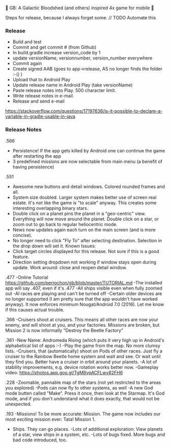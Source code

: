 :tada: GB: A Galactic Bloodshed (and others) inspired 4x game for mobile :tada:

Steps for release, because I always forget some. // TODO Automate this

### Release
- Build and test
- Commit and get commit # (from Github)
- In build.gradle increase version_code by 1
- update versionName, versionnumber, version_number everywhere
- Commit again
- Create signed AAB (goes to app->release, AS no longer finds the folder :-() )
- Upload that to Android Play
- Update release name in Android Play (take versionName)
- Paste release notes into Play. 500 character limit.
- Write release notes in e-mail. 
- Release and send e-mail

https://stackoverflow.com/questions/17197636/is-it-possible-to-declare-a-variable-in-gradle-usable-in-java

### Release Notes

.566
- Persistence! If the app gets killed by Android one can continue the game after restarting the app
- 3 predefined missions are now selectable from main menu (a benefit of having persistence)

.551
- Awesome new buttons and detail windows. Colored rounded frames and all.
- System size doubled. Larger system makes better use of screen real estate. It's not like the game is "to scale" anyway. This creates some interesting overlapping binary stars.
- Double click on a planet pins the planet in a "geo-centric" view. Everything will now move around the planet.  Double click on a star, or zoom out to go back to regular heliocentric mode.
- News now updates again each turn on the main screen (and is more concise).
- No longer need to click "Fly To" after selecting destination. Selection in the drop down will set it.
Known Issues:
- Click target circles displayed for this release. Not sure if this is a good feature.
- Direction setting dropdown not working if window stays open during update. Work around: close and reopen detail window.

.477
-Online Tutorial https://github.com/perrochon/gb/blob/master/TUTORIAL.md
-The installed app will say .407, even if it's .477
-All ships visible even when fully zoomed out
-AI races are playing and can't be turned off
-Certain older devices are no longer supported (I am pretty sure that the app wouldn't have worked anyway). It now enforces minimum Nougat/Android 7.0 (2016). Let me know if this causes actual trouble.
 
.366
-Cruisers shoot at cruisers. This means all other races are now your enemy, and will shoot  at you, and your factories. Missions are broken, but Mission 2 is now informally "Destroy the Beetle Factory"

.361
-New Name: Andromeda Rising (which puts it very high up in Android's alphabetical list of apps :-)
-Play the game from the map. No more clumsy lists.
-Cruisers, that (automatically) shoot on Pods of other races. Just fly a cruiser to the Rainbow Beetle home system and wait and see. Or wait until they find you. Better have a cruiser in orbit around your planets.
-A lot of stability improvements, e.g. device rotation works better now. 
-Gameplay video: https://photos.app.goo.gl/TgM8vpACFLwv82FH6

.228
-Zoomable, pannable map of the stars (not yet restricted to the areas you explored)
-Pods can now fly to other systems, as well
-A new God mode butten called "Make". Press it once, then look at the Starmap. It's God mode, and if you don't understand what it does exactly, that would not be unexpected.

.193
-Missions! To be more accurate: Mission. The game now includes our most exciting mission ever: Tata! Mission 1. 
- Ships. They can go places.
-Lots of additional exploration: View planets of a star, view ships in a system, etc.
-Lots of bugs fixed. More bugs and bad code introduced, too.